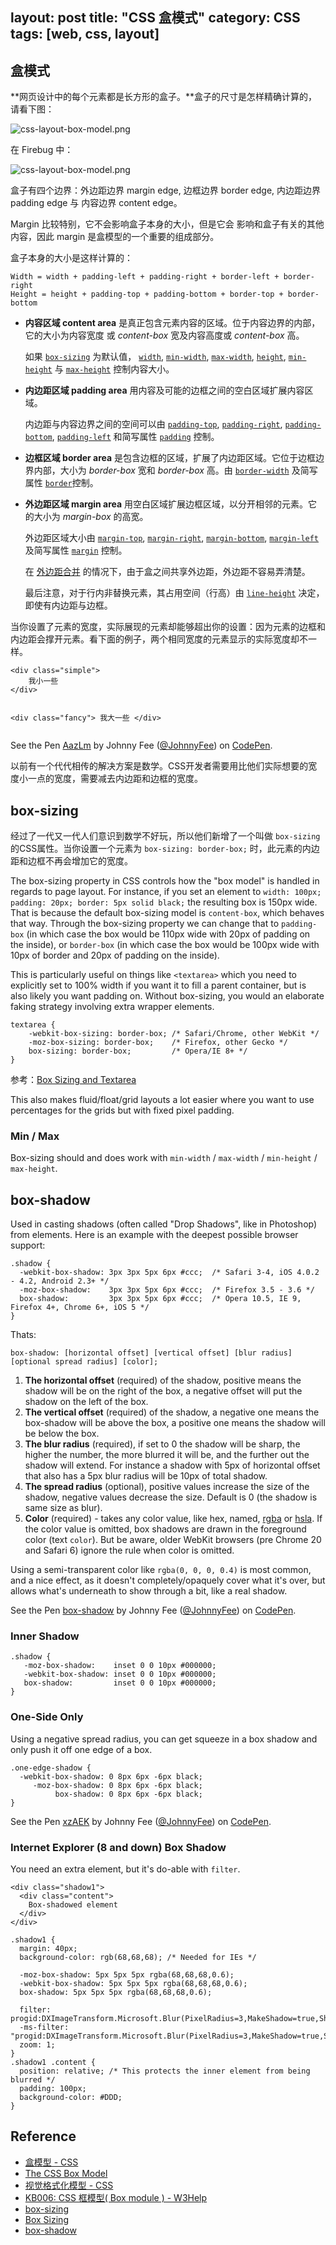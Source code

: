 layout: post
title: "CSS 盒模式"
category: CSS
tags: [web, css, layout]
---

## 盒模式

**网页设计中的每个元素都是长方形的盒子。**盒子的尺寸是怎样精确计算的，请看下图：

![css-layout-box-model.png](http://johnnyimages.qiniudn.com/css-layout-box-model0.png)

<!--more-->

在 Firebug 中：

![css-layout-box-model.png](http://johnnyimages.qiniudn.com/css-layout-box-model.png)

盒子有四个边界：外边距边界 margin edge, 边框边界 border edge, 内边距边界 padding edge 与 内容边界 content edge。

Margin 比较特别，它不会影响盒子本身的大小，但是它会
影响和盒子有关的其他内容，因此 margin 是盒模型的一个重要的组成部分。

盒子本身的大小是这样计算的：

    Width = width + padding-left + padding-right + border-left + border-right
    Height = height + padding-top + padding-bottom + border-top + border-bottom

- **内容区域 content area** 是真正包含元素内容的区域。位于内容边界的内部，它的大小为内容宽度 或 _content-box_ 宽及内容高度或 _content-box_ 高。

    如果 [`box-sizing`](https://developer.mozilla.org/zh-CN/docs/CSS/box-sizing "") 为默认值， [`width`](https://developer.mozilla.org/zh-CN/docs/CSS/width ""), [`min-width`](https://developer.mozilla.org/zh-CN/docs/CSS/min-width ""), [`max-width`](https://developer.mozilla.org/zh-CN/docs/CSS/max-width ""), [`height`](https://developer.mozilla.org/zh-CN/docs/CSS/height ""), [`min-height`](https://developer.mozilla.org/zh-CN/docs/CSS/min-height "") 与 [`max-height`](https://developer.mozilla.org/zh-CN/docs/CSS/max-height "") 控制内容大小。

- **内边距区域 padding area** 用内容及可能的边框之间的空白区域扩展内容区域。

    内边距与内容边界之间的空间可以由 [`padding-top`](https://developer.mozilla.org/zh-CN/docs/CSS/padding-top ""), [`padding-right`](https://developer.mozilla.org/zh-CN/docs/CSS/padding-right ""), [`padding-bottom`](https://developer.mozilla.org/zh-CN/docs/CSS/padding-bottom ""), [`padding-left`](https://developer.mozilla.org/zh-CN/docs/CSS/padding-left "") 和简写属性 [`padding`](https://developer.mozilla.org/zh-CN/docs/CSS/padding "") 控制。

- **边框区域 border area** 是包含边框的区域，扩展了内边距区域。它位于边框边界内部，大小为 _border-box_ 宽和 _border-box_ 高。由 [`border-width`](https://developer.mozilla.org/zh-CN/docs/CSS/border-width "") 及简写属性 [`border`](https://developer.mozilla.org/zh-CN/docs/CSS/border "")控制。

- **外边距区域 margin area** 用空白区域扩展边框区域，以分开相邻的元素。它的大小为 _margin-box_ 的高宽。

    外边距区域大小由 [`margin-top`](https://developer.mozilla.org/zh-CN/docs/CSS/margin-top ""), [`margin-right`](https://developer.mozilla.org/zh-CN/docs/CSS/margin-right ""), [`margin-bottom`](https://developer.mozilla.org/zh-CN/docs/CSS/margin-bottom ""), [`margin-left`](https://developer.mozilla.org/zh-CN/docs/CSS/margin-left "") 及简写属性 [`margin`](https://developer.mozilla.org/zh-CN/docs/CSS/margin "") 控制。

    在 [外边距合并](https://developer.mozilla.org/en/CSS/margin_collapsing "en/CSS/margin_collapsing") 的情况下，由于盒之间共享外边距，外边距不容易弄清楚。

    最后注意，对于行内非替换元素，其占用空间（行高）由 [`line-height`](https://developer.mozilla.org/zh-CN/docs/CSS/line-height "") 决定，即使有内边距与边框。

当你设置了元素的宽度，实际展现的元素却能够超出你的设置：因为元素的边框和内边距会撑开元素。看下面的例子，两个相同宽度的元素显示的实际宽度却不一样。

<div data-height="268" data-theme-id="0" data-slug-hash="AazLm" data-default-tab="html" class='codepen'><pre><code>&lt;div class=&quot;simple&quot;&gt;
    我小一些
&lt;/div&gt;

&lt;div class=&quot;fancy&quot;&gt;
    我大一些
&lt;/div&gt;</code></pre>
<p>See the Pen <a href='http://codepen.io/JohnnyFee/pen/AazLm/'>AazLm</a> by Johnny Fee (<a href='http://codepen.io/JohnnyFee'>@JohnnyFee</a>) on <a href='http://codepen.io'>CodePen</a>.</p>
</div>

以前有一个代代相传的解决方案是数学。CSS开发者需要用比他们实际想要的宽度小一点的宽度，需要减去内边距和边框的宽度。

## box-sizing

经过了一代又一代人们意识到数学不好玩，所以他们新增了一个叫做 `box-sizing` 的CSS属性。当你设置一个元素为 `box-sizing: border-box;` 时，此元素的内边距和边框不再会增加它的宽度。

The box-sizing property in CSS controls how the "box model" is handled in regards to page layout. For instance, if you set an element to `width: 100px; padding: 20px; border: 5px solid black;` the resulting box is 150px wide. That is because the default box-sizing model is `content-box`, which behaves that way. Through the box-sizing property we can change that to `padding-box` (in which case the box would be 110px wide with 20px of padding on the inside), or `border-box` (in which case the box would be 100px wide with 10px of border and 20px of padding on the inside).

This is particularly useful on things like `<textarea>` which you need to explicitly set to 100% width if you want it to fill a parent container, but is also likely you want padding on. Without box-sizing, you would an elaborate faking strategy involving extra wrapper elements.

    textarea { 
        -webkit-box-sizing: border-box; /* Safari/Chrome, other WebKit */
        -moz-box-sizing: border-box;    /* Firefox, other Gecko */
        box-sizing: border-box;         /* Opera/IE 8+ */
    }

参考：[Box Sizing and Textarea](http://css-tricks.com/examples/BoxSizing/)

This also makes fluid/float/grid layouts a lot easier where you want to use percentages for the grids but with fixed pixel padding.

### Min / Max

Box-sizing should and does work with `min-width` / `max-width` / `min-height` / `max-height`.

## box-shadow

Used in casting shadows (often called "Drop Shadows", like in Photoshop) from elements. Here is an example with the deepest possible browser support:

    .shadow {
      -webkit-box-shadow: 3px 3px 5px 6px #ccc;  /* Safari 3-4, iOS 4.0.2 - 4.2, Android 2.3+ */
      -moz-box-shadow:    3px 3px 5px 6px #ccc;  /* Firefox 3.5 - 3.6 */
      box-shadow:         3px 3px 5px 6px #ccc;  /* Opera 10.5, IE 9, Firefox 4+, Chrome 6+, iOS 5 */
    }

Thats:

    box-shadow: [horizontal offset] [vertical offset] [blur radius] [optional spread radius] [color];

1. **The horizontal offset** (required) of the shadow, positive means the shadow will be on the right of the box, a negative offset will put the shadow on the left of the box.
1. **The vertical offset** (required) of the shadow, a negative one means the box-shadow will be above the box, a positive one means the shadow will be below the box.
1. **The blur radius** (required), if set to 0 the shadow will be sharp, the higher the number, the more blurred it will be, and the further out the shadow will extend. For instance a shadow with 5px of horizontal offset that also has a 5px blur radius will be 10px of total shadow.
1. **The spread radius** (optional), positive values increase the size of the shadow, negative values decrease the size. Default is 0 (the shadow is same size as blur).
1. **Color** (required) - takes any color value, like hex, named, [rgba](http://css-tricks.com/rgba-browser-support/) or [hsla](http://css-tricks.com/yay-for-hsla/). If the color value is omitted, box shadows are drawn in the foreground color (text `color`). But be aware, older WebKit browsers (pre Chrome 20 and Safari 6) ignore the rule when color is omitted.

Using a semi-transparent color like `rgba(0, 0, 0, 0.4)` is most common, and a nice effect, as it doesn't completely/opaquely cover what it's over, but allows what's underneath to show through a bit, like a real shadow.

<p data-height="268" data-theme-id="0" data-slug-hash="mFrDt" data-default-tab="result" class='codepen'>See the Pen <a href='http://codepen.io/JohnnyFee/pen/mFrDt/'>box-shadow</a> by Johnny Fee (<a href='http://codepen.io/JohnnyFee'>@JohnnyFee</a>) on <a href='http://codepen.io'>CodePen</a>.</p>

### Inner Shadow

    .shadow {
       -moz-box-shadow:    inset 0 0 10px #000000;
       -webkit-box-shadow: inset 0 0 10px #000000;
       box-shadow:         inset 0 0 10px #000000;
    }

### One-Side Only

Using a negative spread radius, you can get squeeze in a box shadow and only push it off one edge of a box.

    .one-edge-shadow {
      -webkit-box-shadow: 0 8px 6px -6px black;
         -moz-box-shadow: 0 8px 6px -6px black;
              box-shadow: 0 8px 6px -6px black;
    }

<p data-height="268" data-theme-id="0" data-slug-hash="xzAEK" data-default-tab="result" class='codepen'>See the Pen <a href='http://codepen.io/JohnnyFee/pen/xzAEK/'>xzAEK</a> by Johnny Fee (<a href='http://codepen.io/JohnnyFee'>@JohnnyFee</a>) on <a href='http://codepen.io'>CodePen</a>.</p>

### Internet Explorer (8 and down) Box Shadow

You need an extra element, but it's do-able with `filter`.

    <div class="shadow1">
      <div class="content">
        Box-shadowed element
      </div>
    </div>

    .shadow1 {
      margin: 40px;
      background-color: rgb(68,68,68); /* Needed for IEs */
    
      -moz-box-shadow: 5px 5px 5px rgba(68,68,68,0.6);
      -webkit-box-shadow: 5px 5px 5px rgba(68,68,68,0.6);
      box-shadow: 5px 5px 5px rgba(68,68,68,0.6);
    
      filter: progid:DXImageTransform.Microsoft.Blur(PixelRadius=3,MakeShadow=true,ShadowOpacity=0.30);
      -ms-filter: "progid:DXImageTransform.Microsoft.Blur(PixelRadius=3,MakeShadow=true,ShadowOpacity=0.30)";
      zoom: 1;
    }
    .shadow1 .content {
      position: relative; /* This protects the inner element from being blurred */
      padding: 100px;
      background-color: #DDD;
    }

## Reference

- [盒模型 - CSS](https://developer.mozilla.org/zh-CN/docs/Web/CSS/box_model)
- [The CSS Box Model](http://css-tricks.com/the-css-box-model/)
- [视觉格式化模型 - CSS](https://developer.mozilla.org/zh-CN/docs/Web/CSS/Visual_formatting_model)
- [KB006: CSS 框模型( Box module ) - W3Help](http://www.w3help.org/zh-cn/kb/006/)
- [box-sizing](http://css-tricks.com/almanac/properties/b/box-sizing/)
- [Box Sizing](http://css-tricks.com/box-sizing/)
- [box-shadow](http://css-tricks.com/almanac/properties/b/box-shadow/)

<script async src="//codepen.io/assets/embed/ei.js"></script>
